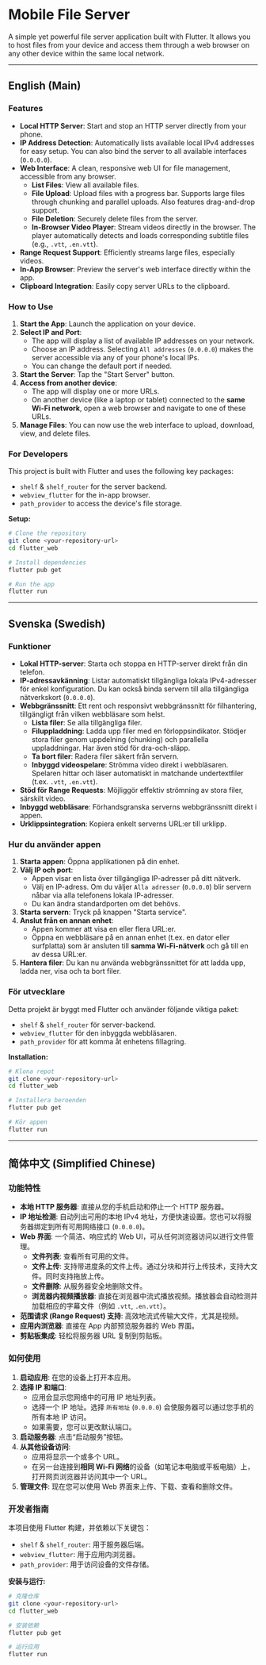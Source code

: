 # Mobile File Server

A simple yet powerful file server application built with Flutter. It allows you to host files from your device and access them through a web browser on any other device within the same local network.

---

## English (Main)

### Features

*   **Local HTTP Server**: Start and stop an HTTP server directly from your phone.
*   **IP Address Detection**: Automatically lists available local IPv4 addresses for easy setup. You can also bind the server to all available interfaces (`0.0.0.0`).
*   **Web Interface**: A clean, responsive web UI for file management, accessible from any browser.
    *   **List Files**: View all available files.
    *   **File Upload**: Upload files with a progress bar. Supports large files through chunking and parallel uploads. Also features drag-and-drop support.
    *   **File Deletion**: Securely delete files from the server.
    *   **In-Browser Video Player**: Stream videos directly in the browser. The player automatically detects and loads corresponding subtitle files (e.g., `.vtt`, `.en.vtt`).
*   **Range Request Support**: Efficiently streams large files, especially videos.
*   **In-App Browser**: Preview the server's web interface directly within the app.
*   **Clipboard Integration**: Easily copy server URLs to the clipboard.

### How to Use

1.  **Start the App**: Launch the application on your device.
2.  **Select IP and Port**:
    *   The app will display a list of available IP addresses on your network.
    *   Choose an IP address. Selecting `All addresses` (`0.0.0.0`) makes the server accessible via any of your phone's local IPs.
    *   You can change the default port if needed.
3.  **Start the Server**: Tap the "Start Server" button.
4.  **Access from another device**:
    *   The app will display one or more URLs.
    *   On another device (like a laptop or tablet) connected to the **same Wi-Fi network**, open a web browser and navigate to one of these URLs.
5.  **Manage Files**: You can now use the web interface to upload, download, view, and delete files.

### For Developers

This project is built with Flutter and uses the following key packages:

*   `shelf` & `shelf_router` for the server backend.
*   `webview_flutter` for the in-app browser.
*   `path_provider` to access the device's file storage.

**Setup:**

```bash
# Clone the repository
git clone <your-repository-url>
cd flutter_web

# Install dependencies
flutter pub get

# Run the app
flutter run
```

---

## Svenska (Swedish)

### Funktioner

*   **Lokal HTTP-server**: Starta och stoppa en HTTP-server direkt från din telefon.
*   **IP-adressavkänning**: Listar automatiskt tillgängliga lokala IPv4-adresser för enkel konfiguration. Du kan också binda servern till alla tillgängliga nätverkskort (`0.0.0.0`).
*   **Webbgränssnitt**: Ett rent och responsivt webbgränssnitt för filhantering, tillgängligt från vilken webbläsare som helst.
    *   **Lista filer**: Se alla tillgängliga filer.
    *   **Filuppladdning**: Ladda upp filer med en förloppsindikator. Stödjer stora filer genom uppdelning (chunking) och parallella uppladdningar. Har även stöd för dra-och-släpp.
    *   **Ta bort filer**: Radera filer säkert från servern.
    *   **Inbyggd videospelare**: Strömma video direkt i webbläsaren. Spelaren hittar och läser automatiskt in matchande undertextfiler (t.ex. `.vtt`, `.en.vtt`).
*   **Stöd för Range Requests**: Möjliggör effektiv strömning av stora filer, särskilt video.
*   **Inbyggd webbläsare**: Förhandsgranska serverns webbgränssnitt direkt i appen.
*   **Urklippsintegration**: Kopiera enkelt serverns URL:er till urklipp.

### Hur du använder appen

1.  **Starta appen**: Öppna applikationen på din enhet.
2.  **Välj IP och port**:
    *   Appen visar en lista över tillgängliga IP-adresser på ditt nätverk.
    *   Välj en IP-adress. Om du väljer `Alla adresser` (`0.0.0.0`) blir servern nåbar via alla telefonens lokala IP-adresser.
    *   Du kan ändra standardporten om det behövs.
3.  **Starta servern**: Tryck på knappen "Starta service".
4.  **Anslut från en annan enhet**:
    *   Appen kommer att visa en eller flera URL:er.
    *   Öppna en webbläsare på en annan enhet (t.ex. en dator eller surfplatta) som är ansluten till **samma Wi-Fi-nätverk** och gå till en av dessa URL:er.
5.  **Hantera filer**: Du kan nu använda webbgränssnittet för att ladda upp, ladda ner, visa och ta bort filer.

### För utvecklare

Detta projekt är byggt med Flutter och använder följande viktiga paket:

*   `shelf` & `shelf_router` för server-backend.
*   `webview_flutter` för den inbyggda webbläsaren.
*   `path_provider` för att komma åt enhetens fillagring.

**Installation:**

```bash
# Klona repot
git clone <your-repository-url>
cd flutter_web

# Installera beroenden
flutter pub get

# Kör appen
flutter run
```

---

## 简体中文 (Simplified Chinese)

### 功能特性

*   **本地 HTTP 服务器**: 直接从您的手机启动和停止一个 HTTP 服务器。
*   **IP 地址检测**: 自动列出可用的本地 IPv4 地址，方便快速设置。您也可以将服务器绑定到所有可用网络接口 (`0.0.0.0`)。
*   **Web 界面**: 一个简洁、响应式的 Web UI，可从任何浏览器访问以进行文件管理。
    *   **文件列表**: 查看所有可用的文件。
    *   **文件上传**: 支持带进度条的文件上传。通过分块和并行上传技术，支持大文件。同时支持拖放上传。
    *   **文件删除**: 从服务器安全地删除文件。
    *   **浏览器内视频播放器**: 直接在浏览器中流式播放视频。播放器会自动检测并加载相应的字幕文件（例如 `.vtt`, `.en.vtt`）。
*   **范围请求 (Range Request) 支持**: 高效地流式传输大文件，尤其是视频。
*   **应用内浏览器**: 直接在 App 内部预览服务器的 Web 界面。
*   **剪贴板集成**: 轻松将服务器 URL 复制到剪贴板。

### 如何使用

1.  **启动应用**: 在您的设备上打开本应用。
2.  **选择 IP 和端口**:
    *   应用会显示您网络中的可用 IP 地址列表。
    *   选择一个 IP 地址。选择 `所有地址` (`0.0.0.0`) 会使服务器可以通过您手机的所有本地 IP 访问。
    *   如果需要，您可以更改默认端口。
3.  **启动服务器**: 点击“启动服务”按钮。
4.  **从其他设备访问**:
    *   应用将显示一个或多个 URL。
    *   在另一台连接到**相同 Wi-Fi 网络**的设备（如笔记本电脑或平板电脑）上，打开网页浏览器并访问其中一个 URL。
5.  **管理文件**: 现在您可以使用 Web 界面来上传、下载、查看和删除文件。

### 开发者指南

本项目使用 Flutter 构建，并依赖以下关键包：

*   `shelf` & `shelf_router`: 用于服务器后端。
*   `webview_flutter`: 用于应用内浏览器。
*   `path_provider`: 用于访问设备的文件存储。

**安装与运行:**

```bash
# 克隆仓库
git clone <your-repository-url>
cd flutter_web

# 安装依赖
flutter pub get

# 运行应用
flutter run
```
